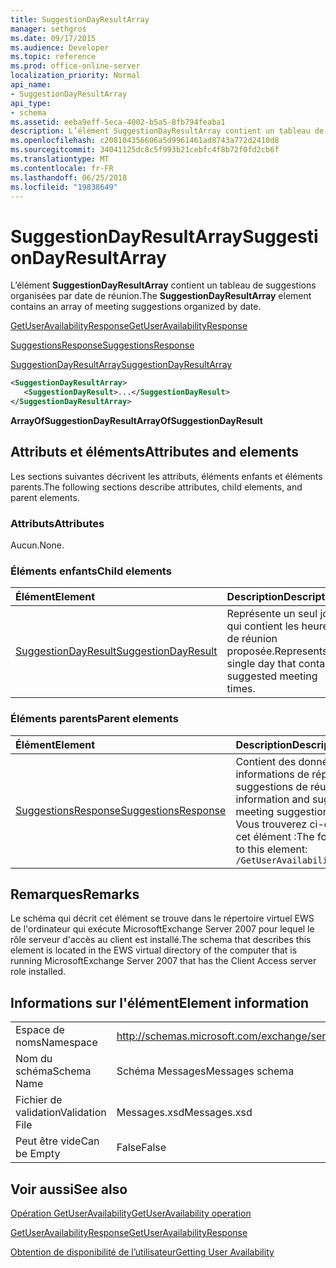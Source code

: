 ```yaml
---
title: SuggestionDayResultArray
manager: sethgros
ms.date: 09/17/2015
ms.audience: Developer
ms.topic: reference
ms.prod: office-online-server
localization_priority: Normal
api_name:
- SuggestionDayResultArray
api_type:
- schema
ms.assetid: eeba9eff-5eca-4002-b5a5-8fb794feaba1
description: L’élément SuggestionDayResultArray contient un tableau de suggestions organisées par date de réunion.
ms.openlocfilehash: c208104356606a5d9961461ad8743a772d2410d8
ms.sourcegitcommit: 34041125dc8c5f993b21cebfc4f8b72f0fd2cb6f
ms.translationtype: MT
ms.contentlocale: fr-FR
ms.lasthandoff: 06/25/2018
ms.locfileid: "19838649"
---
```

# <a name="suggestiondayresultarray"></a><span data-ttu-id="f8aef-103">SuggestionDayResultArray</span><span class="sxs-lookup"><span data-stu-id="f8aef-103">SuggestionDayResultArray</span></span>

<span data-ttu-id="f8aef-104">L’élément **SuggestionDayResultArray** contient un tableau de suggestions organisées par date de réunion.</span><span class="sxs-lookup"><span data-stu-id="f8aef-104">The **SuggestionDayResultArray** element contains an array of meeting suggestions organized by date.</span></span> 
  
[<span data-ttu-id="f8aef-105">GetUserAvailabilityResponse</span><span class="sxs-lookup"><span data-stu-id="f8aef-105">GetUserAvailabilityResponse</span></span>](getuseravailabilityresponse.md)
  
[<span data-ttu-id="f8aef-106">SuggestionsResponse</span><span class="sxs-lookup"><span data-stu-id="f8aef-106">SuggestionsResponse</span></span>](suggestionsresponse.md)
  
[<span data-ttu-id="f8aef-107">SuggestionDayResultArray</span><span class="sxs-lookup"><span data-stu-id="f8aef-107">SuggestionDayResultArray</span></span>](suggestiondayresultarray.md)
  
```xml
<SuggestionDayResultArray>
   <SuggestionDayResult>...</SuggestionDayResult>
</SuggestionDayResultArray>
```

 <span data-ttu-id="f8aef-108">**ArrayOfSuggestionDayResult**</span><span class="sxs-lookup"><span data-stu-id="f8aef-108">**ArrayOfSuggestionDayResult**</span></span>
## <a name="attributes-and-elements"></a><span data-ttu-id="f8aef-109">Attributs et éléments</span><span class="sxs-lookup"><span data-stu-id="f8aef-109">Attributes and elements</span></span>

<span data-ttu-id="f8aef-110">Les sections suivantes décrivent les attributs, éléments enfants et éléments parents.</span><span class="sxs-lookup"><span data-stu-id="f8aef-110">The following sections describe attributes, child elements, and parent elements.</span></span>
  
### <a name="attributes"></a><span data-ttu-id="f8aef-111">Attributs</span><span class="sxs-lookup"><span data-stu-id="f8aef-111">Attributes</span></span>

<span data-ttu-id="f8aef-112">Aucun.</span><span class="sxs-lookup"><span data-stu-id="f8aef-112">None.</span></span>
  
### <a name="child-elements"></a><span data-ttu-id="f8aef-113">Éléments enfants</span><span class="sxs-lookup"><span data-stu-id="f8aef-113">Child elements</span></span>

|<span data-ttu-id="f8aef-114">**Élément**</span><span class="sxs-lookup"><span data-stu-id="f8aef-114">**Element**</span></span>|<span data-ttu-id="f8aef-115">**Description**</span><span class="sxs-lookup"><span data-stu-id="f8aef-115">**Description**</span></span>|
|:-----|:-----|
|[<span data-ttu-id="f8aef-116">SuggestionDayResult</span><span class="sxs-lookup"><span data-stu-id="f8aef-116">SuggestionDayResult</span></span>](suggestiondayresult.md) <br/> |<span data-ttu-id="f8aef-117">Représente un seul jour qui contient les heures de réunion proposée.</span><span class="sxs-lookup"><span data-stu-id="f8aef-117">Represents a single day that contains suggested meeting times.</span></span>  <br/> |
   
### <a name="parent-elements"></a><span data-ttu-id="f8aef-118">Éléments parents</span><span class="sxs-lookup"><span data-stu-id="f8aef-118">Parent elements</span></span>

|<span data-ttu-id="f8aef-119">**Élément**</span><span class="sxs-lookup"><span data-stu-id="f8aef-119">**Element**</span></span>|<span data-ttu-id="f8aef-120">**Description**</span><span class="sxs-lookup"><span data-stu-id="f8aef-120">**Description**</span></span>|
|:-----|:-----|
|[<span data-ttu-id="f8aef-121">SuggestionsResponse</span><span class="sxs-lookup"><span data-stu-id="f8aef-121">SuggestionsResponse</span></span>](suggestionsresponse.md) <br/> |<span data-ttu-id="f8aef-122">Contient des données de suggestion et les informations de réponse pour la demande de suggestions de réunion</span><span class="sxs-lookup"><span data-stu-id="f8aef-122">Contains response information and suggestion data for requested meeting suggestions</span></span>  <br/> <span data-ttu-id="f8aef-123">Vous trouverez ci-dessous l’expression XPath pour cet élément :</span><span class="sxs-lookup"><span data-stu-id="f8aef-123">The following is the XPath expression to this element:</span></span>  <br/>  `/GetUserAvailabilityResponse/SuggestionsResponse` <br/> |
   
## <a name="remarks"></a><span data-ttu-id="f8aef-124">Remarques</span><span class="sxs-lookup"><span data-stu-id="f8aef-124">Remarks</span></span>

<span data-ttu-id="f8aef-125">Le schéma qui décrit cet élément se trouve dans le répertoire virtuel EWS de l'ordinateur qui exécute MicrosoftExchange Server 2007 pour lequel le rôle serveur d'accès au client est installé.</span><span class="sxs-lookup"><span data-stu-id="f8aef-125">The schema that describes this element is located in the EWS virtual directory of the computer that is running MicrosoftExchange Server 2007 that has the Client Access server role installed.</span></span>
  
## <a name="element-information"></a><span data-ttu-id="f8aef-126">Informations sur l'élément</span><span class="sxs-lookup"><span data-stu-id="f8aef-126">Element information</span></span>

|||
|:-----|:-----|
|<span data-ttu-id="f8aef-127">Espace de noms</span><span class="sxs-lookup"><span data-stu-id="f8aef-127">Namespace</span></span>  <br/> |http://schemas.microsoft.com/exchange/services/2006/messages  <br/> |
|<span data-ttu-id="f8aef-128">Nom du schéma</span><span class="sxs-lookup"><span data-stu-id="f8aef-128">Schema Name</span></span>  <br/> |<span data-ttu-id="f8aef-129">Schéma Messages</span><span class="sxs-lookup"><span data-stu-id="f8aef-129">Messages schema</span></span>  <br/> |
|<span data-ttu-id="f8aef-130">Fichier de validation</span><span class="sxs-lookup"><span data-stu-id="f8aef-130">Validation File</span></span>  <br/> |<span data-ttu-id="f8aef-131">Messages.xsd</span><span class="sxs-lookup"><span data-stu-id="f8aef-131">Messages.xsd</span></span>  <br/> |
|<span data-ttu-id="f8aef-132">Peut être vide</span><span class="sxs-lookup"><span data-stu-id="f8aef-132">Can be Empty</span></span>  <br/> |<span data-ttu-id="f8aef-133">False</span><span class="sxs-lookup"><span data-stu-id="f8aef-133">False</span></span>  <br/> |
   
## <a name="see-also"></a><span data-ttu-id="f8aef-134">Voir aussi</span><span class="sxs-lookup"><span data-stu-id="f8aef-134">See also</span></span>



[<span data-ttu-id="f8aef-135">Opération GetUserAvailability</span><span class="sxs-lookup"><span data-stu-id="f8aef-135">GetUserAvailability operation</span></span>](getuseravailability-operation.md)
  
[<span data-ttu-id="f8aef-136">GetUserAvailabilityResponse</span><span class="sxs-lookup"><span data-stu-id="f8aef-136">GetUserAvailabilityResponse</span></span>](getuseravailabilityresponse.md)


[<span data-ttu-id="f8aef-137">Obtention de disponibilité de l’utilisateur</span><span class="sxs-lookup"><span data-stu-id="f8aef-137">Getting User Availability</span></span>](http://msdn.microsoft.com/library/d4133fcb-9b0f-4e6b-aadf-a389da83516a%28Office.15%29.aspx)

